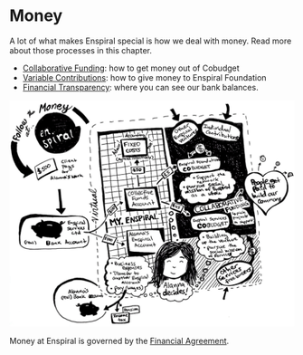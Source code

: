 # Money

A lot of what makes Enspiral special is how we deal with money. Read more about those processes in this chapter.

* [Collaborative Funding](collabfunding.md): how to get money out of Cobudget
* [Variable Contributions](finances_variable_contributions.md): how to give money to Enspiral Foundation
* [Financial Transparency](financial_transparency.md): where you can see our bank balances.

![](../.gitbook/assets/how-money-works.jpg)

Money at Enspiral is governed by the [Financial Agreement](https://handbook.enspiral.com/agreements/financial).

